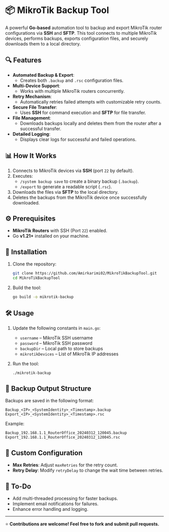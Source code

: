 
# 📦 MikroTik Backup Tool

A powerful **Go-based** automation tool to backup and export MikroTik router configurations via **SSH** and **SFTP**. This tool connects to multiple MikroTik devices, performs backups, exports configuration files, and securely downloads them to a local directory.

## 🔍 Features

- **Automated Backup & Export**:
   - Creates both `.backup` and `.rsc` configuration files.
- **Multi-Device Support**:
   - Works with multiple MikroTik routers concurrently.
- **Retry Mechanism**:
   - Automatically retries failed attempts with customizable retry counts.
- **Secure File Transfer**:
   - Uses **SSH** for command execution and **SFTP** for file transfer.
- **File Management**:
   - Downloads backups locally and deletes them from the router after a successful transfer.
- **Detailed Logging**:
   - Displays clear logs for successful and failed operations.

## 📊 How It Works

1. Connects to MikroTik devices via **SSH** (port `22` by default).
2. Executes:
   - `/system backup save` to create a binary backup (`.backup`).
   - `/export` to generate a readable script (`.rsc`).
3. Downloads the files via **SFTP** to the local directory.
4. Deletes the backups from the MikroTik device once successfully downloaded.

## ⚙️ Prerequisites

- **MikroTik Routers** with SSH (Port `22`) enabled.
- Go **v1.21+** installed on your machine.

## 🚀 Installation

1. Clone the repository:
   ```bash
   git clone https://github.com/Amirkarimi02/MikroTikBackupTool.git
   cd MikroTikBackupTool
   ```
2. Build the tool:
   ```bash
   go build -o mikrotik-backup
   ```

## 🛠️ Usage

1. Update the following constants in `main.go`:

   - `username` – MikroTik SSH username
   - `password` – MikroTik SSH password
   - `backupDir` – Local path to store backups
   - `mikrotikDevices` – List of MikroTik IP addresses

2. Run the tool:
   ```bash
   ./mikrotik-backup
   ```

## 📂 Backup Output Structure

Backups are saved in the following format:

```
Backup_<IP>_<SystemIdentity>_<Timestamp>.backup
Export_<IP>_<SystemIdentity>_<Timestamp>.rsc
```

Example:
```
Backup_192.168.1.1_RouterOffice_20240312_120045.backup
Export_192.168.1.1_RouterOffice_20240312_120045.rsc
```

## 📝 Custom Configuration

- **Max Retries**: Adjust `maxRetries` for the retry count.
- **Retry Delay**: Modify `retryDelay` to change the wait time between retries.

## 📌 To-Do

- Add multi-threaded processing for faster backups.
- Implement email notifications for failures.
- Enhance error handling and logging.

---

⭐ **Contributions are welcome! Feel free to fork and submit pull requests.**
